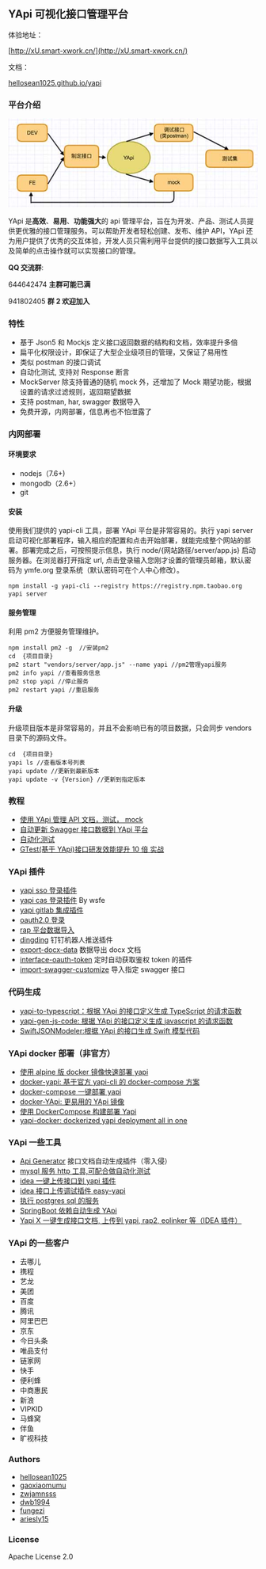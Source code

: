 ## YApi 可视化接口管理平台

体验地址：

[http://xU.smart-xwork.cn/](http://xU.smart-xwork.cn/)

文档：

<p><a target="_blank" href="https://hellosean1025.github.io/yapi">hellosean1025.github.io/yapi</a></p>

### 平台介绍

![avatar](yapi-base-flow.jpg)

YApi 是<strong>高效</strong>、<strong>易用</strong>、<strong>功能强大</strong>的 api 管理平台，旨在为开发、产品、测试人员提供更优雅的接口管理服务。可以帮助开发者轻松创建、发布、维护 API，YApi 还为用户提供了优秀的交互体验，开发人员只需利用平台提供的接口数据写入工具以及简单的点击操作就可以实现接口的管理。

**QQ 交流群**:

644642474 **主群可能已满**

941802405 **群 2 欢迎加入**

### 特性

- 基于 Json5 和 Mockjs 定义接口返回数据的结构和文档，效率提升多倍
- 扁平化权限设计，即保证了大型企业级项目的管理，又保证了易用性
- 类似 postman 的接口调试
- 自动化测试, 支持对 Response 断言
- MockServer 除支持普通的随机 mock 外，还增加了 Mock 期望功能，根据设置的请求过滤规则，返回期望数据
- 支持 postman, har, swagger 数据导入
- 免费开源，内网部署，信息再也不怕泄露了

### 内网部署

#### 环境要求

- nodejs（7.6+)
- mongodb（2.6+）
- git

#### 安装

使用我们提供的 yapi-cli 工具，部署 YApi 平台是非常容易的。执行 yapi server 启动可视化部署程序，输入相应的配置和点击开始部署，就能完成整个网站的部署。部署完成之后，可按照提示信息，执行 node/{网站路径/server/app.js} 启动服务器。在浏览器打开指定 url, 点击登录输入您刚才设置的管理员邮箱，默认密码为 ymfe.org 登录系统（默认密码可在个人中心修改）。

    npm install -g yapi-cli --registry https://registry.npm.taobao.org
    yapi server

#### 服务管理

利用 pm2 方便服务管理维护。

    npm install pm2 -g  //安装pm2
    cd  {项目目录}
    pm2 start "vendors/server/app.js" --name yapi //pm2管理yapi服务
    pm2 info yapi //查看服务信息
    pm2 stop yapi //停止服务
    pm2 restart yapi //重启服务

#### 升级

升级项目版本是非常容易的，并且不会影响已有的项目数据，只会同步 vendors 目录下的源码文件。

    cd  {项目目录}
    yapi ls //查看版本号列表
    yapi update //更新到最新版本
    yapi update -v {Version} //更新到指定版本

### 教程

- [使用 YApi 管理 API 文档，测试， mock](https://juejin.im/post/5acc879f6fb9a028c42e8822)
- [自动更新 Swagger 接口数据到 YApi 平台](https://juejin.im/post/5af500e251882567096140dd)
- [自动化测试](https://juejin.im/post/5a388892f265da430e4f4681)
- [GTest(基于 YApi)接口研发效能提升 10 倍 实战](https://mp.weixin.qq.com/s/z66f7bRX8aAOppAtBIB7Uw)

### YApi 插件

- [yapi sso 登录插件](https://github.com/YMFE/yapi-plugin-qsso)
- [yapi cas 登录插件](https://github.com/wsfe/yapi-plugin-cas) By wsfe
- [yapi gitlab 集成插件](https://github.com/cyj0122/yapi-plugin-gitlab)
- [oauth2.0 登录](https://github.com/xwxsee2014/yapi-plugin-oauth2)
- [rap 平台数据导入](https://github.com/wxxcarl/yapi-plugin-import-rap)
- [dingding](https://github.com/zgs225/yapi-plugin-dding) 钉钉机器人推送插件
- [export-docx-data](https://github.com/inceptiongt/Yapi-plugin-export-docx-data) 数据导出 docx 文档
- [interface-oauth-token](https://github.com/shouldnotappearcalm/yapi-plugin-interface-oauth2-token) 定时自动获取鉴权 token 的插件
- [import-swagger-customize](https://github.com/follow-my-heart/yapi-plugin-import-swagger-customize) 导入指定 swagger 接口

### 代码生成

- [yapi-to-typescript：根据 YApi 的接口定义生成 TypeScript 的请求函数](https://github.com/fjc0k/yapi-to-typescript)
- [yapi-gen-js-code: 根据 YApi 的接口定义生成 javascript 的请求函数](https://github.com/hellosean1025/yapi-gen-js-code)
- [SwiftJSONModeler:根据 YApi 的接口生成 Swift 模型代码](https://github.com/CodeOcenS/SwiftJSONModeler)

### YApi docker 部署（非官方）

- [使用 alpine 版 docker 镜像快速部署 yapi](https://www.jianshu.com/p/a97d2efb23c5)
- [docker-yapi: 基于官方 yapi-cli 的 docker-compose 方案](https://github.com/Ryan-Miao/docker-yapi)
- [docker-compose 一键部署 yapi](https://github.com/jinfeijie/yapi)
- [docker-YApi: 更易用的 YApi 镜像](https://github.com/fjc0k/docker-YApi)
- [使用 DockerCompose 构建部署 Yapi](https://github.com/MyHerux/daily-code/blob/master/Program/%E5%B7%A5%E5%85%B7%E7%AF%87/Yapi/%E4%BD%BF%E7%94%A8DockerCompose%E6%9E%84%E5%BB%BA%E9%83%A8%E7%BD%B2Yapi.md)
- [yapi-docker: dockerized yapi deployment all in one](https://github.com/williamlsh/yapi-docker)

### YApi 一些工具

- [Api Generator](https://github.com/Forgus/api-generator) 接口文档自动生成插件（零入侵）
- [mysql 服务 http 工具,可配合做自动化测试](https://github.com/hellosean1025/http-mysql-server)
- [idea 一键上传接口到 yapi 插件](https://github.com/diwand/YapiIdeaUploadPlugin)
- [idea 接口上传调试插件 easy-yapi](https://easyyapi.com/)
- [执行 postgres sql 的服务](https://github.com/shouldnotappearcalm/http-postgres-server)
- [SpringBoot 依赖自动生成 YApi](https://github.com/NoBugBoy/YDoc)
- [Yapi X 一键生成接口文档, 上传到 yapi, rap2, eolinker 等（IDEA 插件）](https://github.com/jetplugins/yapix)

### YApi 的一些客户

- 去哪儿
- 携程
- 艺龙
- 美团
- 百度
- 腾讯
- 阿里巴巴
- 京东
- 今日头条
- 唯品支付
- 链家网
- 快手
- 便利蜂
- 中商惠民
- 新浪
- VIPKID
- 马蜂窝
- 伴鱼
- 旷视科技

### Authors

- [hellosean1025](https://github.com/hellosean1025)
- [gaoxiaomumu](https://github.com/gaoxiaomumu)
- [zwjamnsss](https://github.com/amnsss)
- [dwb1994](https://github.com/dwb1994)
- [fungezi](https://github.com/fungezi)
- [ariesly15](https://github.com/ariesly15)

### License

Apache License 2.0
